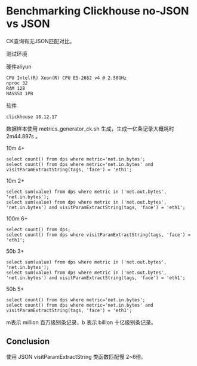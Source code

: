 # Benchmarking Clickhouse no-JSON vs JSON 

CK查询有无JSON匹配对比。


测试环境

硬件aliyun

	CPU Intel(R) Xeon(R) CPU E5-2682 v4 @ 2.50GHz
	nproc 32
	RAM 128
	NASSSD 1PB
	
	
软件

	clickhouse 18.12.17
	
数据样本使用 metrics_generator_ck.sh 生成，生成一亿条记录大概耗时 2m44.897s 。
	
		
10m 4+

	select count() from dps where metric='net.in.bytes';
	select count() from dps where metric='net.in.bytes' and visitParamExtractString(tags, 'face') = 'eth1';

	
10m 2+

	select sum(value) from dps where metric in ('net.out.bytes', 'net.in.bytes');
	select sum(value) from dps where metric in ('net.out.bytes', 'net.in.bytes') and visitParamExtractString(tags, 'face') = 'eth1';

	
100m 6+

	select count() from dps;
	select count() from dps where visitParamExtractString(tags, 'face') = 'eth1';

	
	
50b 3+
	
	select sum(value) from dps where metric in ('net.out.bytes', 'net.in.bytes');
	select sum(value) from dps where metric in ('net.out.bytes', 'net.in.bytes') and visitParamExtractString(tags, 'face') = 'eth1';

	
50b 5+
	
	select count() from dps where metric='net.in.bytes';
	select count() from dps where metric='net.in.bytes' and visitParamExtractString(tags, 'face') = 'eth1';


m表示 million 百万级别条记录，b 表示 billion 十亿级别条记录。


## Conclusion

使用 JSON visitParamExtractString 类函数匹配慢 2~6倍。
